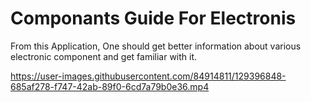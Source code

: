 # Componants Guide For Electronis
From this Application, One should get better information about various electronic component and get familiar with it.


https://user-images.githubusercontent.com/84914811/129396848-685af278-f747-42ab-89f0-6cd7a79b0e36.mp4


